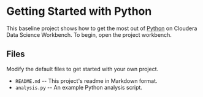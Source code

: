 # Getting Started with Python

This baseline project shows how to get the most out of [Python](http://ipython.org) 
on Cloudera Data Science Workbench. To begin, open the project workbench.

## Files

Modify the default files to get started with your own project.

* `README.md` -- This project's readme in Markdown format.
* `analysis.py` -- An example Python analysis script.
